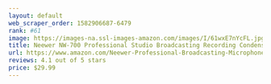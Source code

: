 ```yaml
---
layout: default 
﻿web_scraper_order: 1582906687-6479
rank: #61
image: https://images-na.ssl-images-amazon.com/images/I/61wxE7nYcFL.jpg
title: Neewer NW-700 Professional Studio Broadcasting Recording Condenser Microphone & NW-35…
url: https://www.amazon.com/Neewer-Professional-Broadcasting-Microphone-Adjustable/dp/B00XOXRTX6/ref=zg_mw_musical-instruments_61?_encoding=UTF8&psc=1&refRID=RA0A6WJ8XR76W6MNNJHV
reviews: 4.1 out of 5 stars
price: $29.99 
---
```

